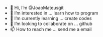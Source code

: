 - 👋 Hi, I’m @JoaoMateusgit
- 👀 I’m interested in ... learn how to program
- 🌱 I’m currently learning ... create codes
- 💞️ I’m looking to collaborate on ... github
- 📫 How to reach me ... send me a email

<!---
JoaoMateusgit/JoaoMateusgit is a ✨ special ✨ repository because its `README.md` (this file) appears on your GitHub profile.
You can click the Preview link to take a look at your changes.
--->
